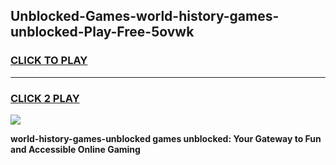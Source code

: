
## Unblocked-Games-world-history-games-unblocked-Play-Free-5ovwk
<h3>
<a href="https://premium76.site?title=world-history-games-unblocked&ref=18A">CLICK TO PLAY</a></h3>
<hr>

<h3>
<a href="https://premium76.site?title=world-history-games-unblocked&ref=18A">CLICK 2 PLAY</a>
  
</h3>

<a href="https://premium76.site?title=world-history-games-unblocked&ref=18A"><img src="https://clearcache.store/games.png"></a>


**world-history-games-unblocked games unblocked: Your Gateway to Fun and Accessible Online Gaming**
